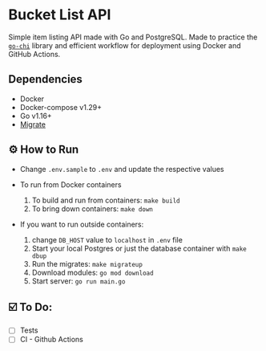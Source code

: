 # Bucket List API

Simple item listing API made with Go and PostgreSQL. 
Made to practice the [`go-chi`](https://github.com/go-chi/chi) library and efficient workflow for deployment using Docker and GitHub Actions.

## Dependencies
- Docker
- Docker-compose v1.29+
- Go v1.16+
- [Migrate](https://github.com/golang-migrate/migrate)

## ⚙️ How to Run
- Change `.env.sample` to `.env` and update the respective values

- To run from Docker containers
    1. To build and run from containers: `make build`
    2. To bring down containers: `make down`


- If you want to run outside containers:
    1. change `DB_HOST` value to `localhost` in `.env` file
    2. Start your local Postgres or just the database container with `make dbup`
    3. Run the migrates: `make migrateup`
    4. Download modules: `go mod download`
    5. Start server: `go run main.go`



## ☑️ To Do:
- [ ] Tests
- [ ] CI - Github Actions
